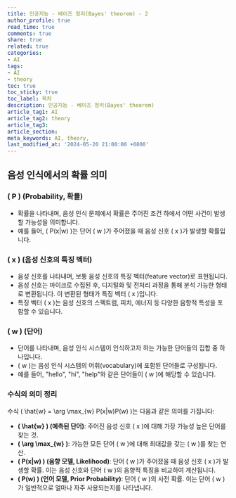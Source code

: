 ```yaml
---
title: 인공지능 - 베이즈 정리(Bayes' theorem) - 2
author_profile: true
read_time: true
comments: true
share: true
related: true
categories:
- AI
tags:
- AI
- theory
toc: true
toc_sticky: true
toc_label: 목차
description: 인공지능 - 베이즈 정리(Bayes' theorem)
article_tag1: AI
article_tag2: theory
article_tag3: 
article_section: 
meta_keywords: AI, theory, 
last_modified_at: '2024-05-20 21:00:00 +0800'
---
```


## 음성 인식에서의 확률 의미

### \( P \) (Probability, 확률)
- 확률을 나타내며, 음성 인식 문제에서 확률은 주어진 조건 하에서 어떤 사건이 발생할 가능성을 의미합니다.
- 예를 들어, \( P(x|w) \)는 단어 \( w \)가 주어졌을 때 음성 신호 \( x \)가 발생할 확률입니다.

### \( x \) (음성 신호의 특징 벡터)
- 음성 신호를 나타내며, 보통 음성 신호의 특징 벡터(feature vector)로 표현됩니다.
- 음성 신호는 마이크로 수집된 후, 디지털화 및 전처리 과정을 통해 분석 가능한 형태로 변환됩니다. 이 변환된 형태가 특징 벡터 \( x \)입니다.
- 특징 벡터 \( x \)는 음성 신호의 스펙트럼, 피치, 에너지 등 다양한 음향적 특성을 포함할 수 있습니다.

### \( w \) (단어)
- 단어를 나타내며, 음성 인식 시스템이 인식하고자 하는 가능한 단어들의 집합 중 하나입니다.
- \( w \)는 음성 인식 시스템의 어휘(vocabulary)에 포함된 단어들로 구성됩니다.
- 예를 들어, "hello", "hi", "help"와 같은 단어들이 \( w \)에 해당할 수 있습니다.

### 수식의 의미 정리
수식 \( \hat{w} = \arg \max_{w} P(x|w)P(w) \)는 다음과 같은 의미를 가집니다:
- **\( \hat{w} \) (예측된 단어)**: 주어진 음성 신호 \( x \)에 대해 가장 가능성 높은 단어를 찾는 것.
- **\( \arg \max_{w} \)**: 가능한 모든 단어 \( w \)에 대해 최대값을 갖는 \( w \)를 찾는 연산.
- **\( P(x|w) \) (음향 모델, Likelihood)**: 단어 \( w \)가 주어졌을 때 음성 신호 \( x \)가 발생할 확률. 이는 음성 신호와 단어 \( w \)의 음향적 특징을 비교하여 계산됩니다.
- **\( P(w) \) (언어 모델, Prior Probability)**: 단어 \( w \)의 사전 확률. 이는 단어 \( w \)가 일반적으로 얼마나 자주 사용되는지를 나타냅니다.